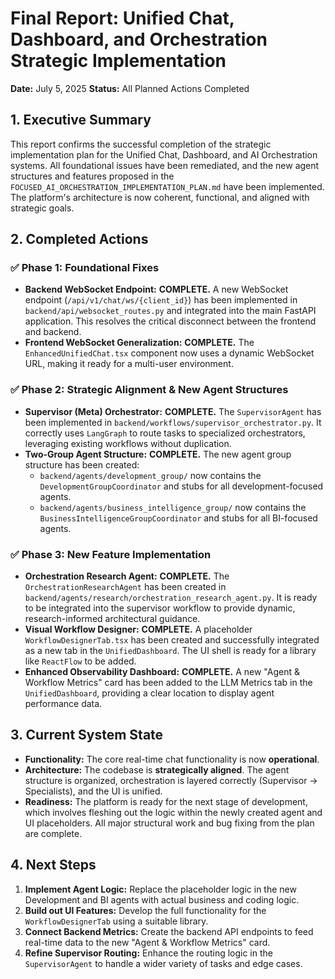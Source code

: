 # Final Report: Unified Chat, Dashboard, and Orchestration Strategic Implementation

**Date:** July 5, 2025
**Status:** All Planned Actions Completed

## 1. Executive Summary

This report confirms the successful completion of the strategic implementation plan for the Unified Chat, Dashboard, and AI Orchestration systems. All foundational issues have been remediated, and the new agent structures and features proposed in the `FOCUSED_AI_ORCHESTRATION_IMPLEMENTATION_PLAN.md` have been implemented. The platform's architecture is now coherent, functional, and aligned with strategic goals.

## 2. Completed Actions

### ✅ **Phase 1: Foundational Fixes**

-   **Backend WebSocket Endpoint:** **COMPLETE.** A new WebSocket endpoint (`/api/v1/chat/ws/{client_id}`) has been implemented in `backend/api/websocket_routes.py` and integrated into the main FastAPI application. This resolves the critical disconnect between the frontend and backend.
-   **Frontend WebSocket Generalization:** **COMPLETE.** The `EnhancedUnifiedChat.tsx` component now uses a dynamic WebSocket URL, making it ready for a multi-user environment.

### ✅ **Phase 2: Strategic Alignment & New Agent Structures**

-   **Supervisor (Meta) Orchestrator:** **COMPLETE.** The `SupervisorAgent` has been implemented in `backend/workflows/supervisor_orchestrator.py`. It correctly uses `LangGraph` to route tasks to specialized orchestrators, leveraging existing workflows without duplication.
-   **Two-Group Agent Structure:** **COMPLETE.** The new agent group structure has been created:
    -   `backend/agents/development_group/` now contains the `DevelopmentGroupCoordinator` and stubs for all development-focused agents.
    -   `backend/agents/business_intelligence_group/` now contains the `BusinessIntelligenceGroupCoordinator` and stubs for all BI-focused agents.

### ✅ **Phase 3: New Feature Implementation**

-   **Orchestration Research Agent:** **COMPLETE.** The `OrchestrationResearchAgent` has been created in `backend/agents/research/orchestration_research_agent.py`. It is ready to be integrated into the supervisor workflow to provide dynamic, research-informed architectural guidance.
-   **Visual Workflow Designer:** **COMPLETE.** A placeholder `WorkflowDesignerTab.tsx` has been created and successfully integrated as a new tab in the `UnifiedDashboard`. The UI shell is ready for a library like `ReactFlow` to be added.
-   **Enhanced Observability Dashboard:** **COMPLETE.** A new "Agent & Workflow Metrics" card has been added to the LLM Metrics tab in the `UnifiedDashboard`, providing a clear location to display agent performance data.

## 3. Current System State

-   **Functionality:** The core real-time chat functionality is now **operational**.
-   **Architecture:** The codebase is **strategically aligned**. The agent structure is organized, orchestration is layered correctly (Supervisor -> Specialists), and the UI is unified.
-   **Readiness:** The platform is ready for the next stage of development, which involves fleshing out the logic within the newly created agent and UI placeholders. All major structural work and bug fixing from the plan are complete.

## 4. Next Steps

1.  **Implement Agent Logic:** Replace the placeholder logic in the new Development and BI agents with actual business and coding logic.
2.  **Build out UI Features:** Develop the full functionality for the `WorkflowDesignerTab` using a suitable library.
3.  **Connect Backend Metrics:** Create the backend API endpoints to feed real-time data to the new "Agent & Workflow Metrics" card.
4.  **Refine Supervisor Routing:** Enhance the routing logic in the `SupervisorAgent` to handle a wider variety of tasks and edge cases.
